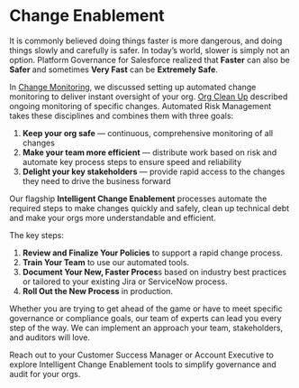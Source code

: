 # Change Enablement

It is commonly believed doing things faster is more dangerous, and doing things slowly and carefully
is safer. In today’s world, slower is simply not an option. Platform Governance for Salesforce
realized that **Faster** can also be **Safer** and sometimes **Very Fast** can be **Extremely
Safe**.

In [Change Monitoring](tech_debt_change_monitoring.md), we discussed setting up automated change
monitoring to deliver instant oversight of your org. [Org Clean Up](tech_debt_org_clean_up.md)
described ongoing monitoring of specific changes. Automated Risk Management takes these disciplines
and combines them with three goals:

1. **Keep your org safe** — continuous, comprehensive monitoring of all changes
2. **Make your team more efficient** — distribute work based on risk and automate key process steps
   to ensure speed and reliability
3. **Delight your key stakeholders** — provide rapid access to the changes they need to drive the
   business forward

Our flagship **Intelligent Change Enablement** processes automate the required steps to make changes
quickly and safely, clean up technical debt and make your orgs more understandable and efficient.

The key steps:

1. **Review and Finalize Your Policies** to support a rapid change process.
2. **Train Your Team** to use our automated tools.
3. **Document Your New, Faster Proces**s based on industry best practices or tailored to your
   existing Jira or ServiceNow process.
4. **Roll Out the New Process** in production.

Whether you are trying to get ahead of the game or have to meet specific governance or compliance
goals, our team of experts can lead you every step of the way. We can implement an approach your
team, stakeholders, and auditors will love.

Reach out to your Customer Success Manager or Account Executive to explore Intelligent Change
Enablement tools to simplify governance and audit for your orgs.
